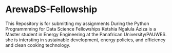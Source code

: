 # ArewaDS-Fellowship
This Repository is for submitting my assignments During the Python Programmming for Data Science Fellowships
Ketshia Ngalula Aziza is a Master student in Energy Engineering at the Panafrican University/PAUWES. she is intersting in sustainable development, energy policies, and efficiency and clean cooking technology.